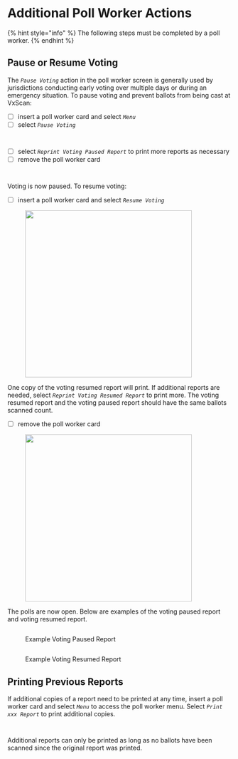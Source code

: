# Additional Poll Worker Actions

{% hint style="info" %}
The following steps must be completed by a poll worker.
{% endhint %}

## Pause or Resume Voting

The _`Pause Voting`_ action in the poll worker screen is generally used by jurisdictions conducting early voting over multiple days or during an emergency situation. To pause voting and prevent ballots from being cast at VxScan:

* [ ] insert a poll worker card and select _`Menu`_
* [ ] select _`Pause Voting`_

<div><figure><img src="../.gitbook/assets/close-polls copy 2.png" alt=""><figcaption></figcaption></figure> <figure><img src="../.gitbook/assets/pw-menu-while-open copy.png" alt=""><figcaption></figcaption></figure></div>

* [ ] select _`Reprint Voting Paused Report`_ to print more reports as necessary
* [ ] remove the poll worker card

<div><figure><img src="../.gitbook/assets/voting-is-paused.png" alt=""><figcaption></figcaption></figure> <figure><img src="../.gitbook/assets/voting-paused-voter.png" alt=""><figcaption></figcaption></figure></div>

Voting is now paused. To resume voting:

* [ ] insert a poll worker card and select _`Resume Voting`_

<figure><img src="../.gitbook/assets/resume-voting-flow.png" alt="" width="375"><figcaption></figcaption></figure>

One copy of the voting resumed report will print. If additional reports are needed, select _`Reprint Voting Resumed Report`_ to print more. The voting resumed report and the voting paused report should have the same ballots scanned count.

* [ ] remove the poll worker card

<figure><img src="../.gitbook/assets/voting-was-resumed.png" alt="" width="375"><figcaption></figcaption></figure>

The polls are now open. Below are examples of the voting paused report and voting resumed report.

<div><figure><img src="../.gitbook/assets/voting-paused-report.png" alt=""><figcaption><p>Example Voting Paused Report</p></figcaption></figure> <figure><img src="../.gitbook/assets/voting-resumed-report.png" alt=""><figcaption><p>Example Voting Resumed Report</p></figcaption></figure></div>

## Printing Previous Reports

If additional copies of a report need to be printed at any time, insert a poll worker card and select _`Menu`_ to access the poll worker menu. Select _`Print xxx Report`_ to print additional copies.

<div><figure><img src="../.gitbook/assets/pw-menu-while-open copy 3.png" alt=""><figcaption></figcaption></figure> <figure><img src="../.gitbook/assets/pw-menu-closed copy 3.png" alt=""><figcaption></figcaption></figure></div>

Additional reports can only be printed as long as no ballots have been scanned since the original report was printed.
